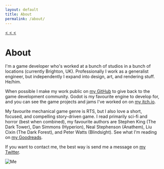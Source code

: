 ```yaml
---
layout: default
title: About
permalink: /about/
---
```


<a class="back" href="{{ site.url }}">< < < </a>

# About

I'm a game developer who's worked at a bunch of studios in a bunch of locations (currently Brighton, UK). Professionally I work as a generalist engineer, but independently I expand into design, art, and rendering stuff. He/him.

When possible I make my work public on [my GitHub](https://github.com/samuelbigos) to give back to the game development community. Godot is my favourite engine to develop for, and you can see the game projects and jams I've worked on on [my itch.io](https://sambigos.itch.io/).

My favourite mechanical game genre is RTS, but I also love a short, focused, and compelling story-driven game. I read primarily sci-fi and horror (best when combined), my favourite authors are Stephen King (The Dark Tower), Dan Simmons (Hyperion), Neal Stephenson (Anathem), Liu Cixin (The Dark Forest), and Peter Watts (Blindsight). See what I'm reading on [my Goodreads](https://www.goodreads.com/user/show/54024456-sam).

If you want to contact me, the best way is send me a message on [my Twitter](https://twitter.com/home).

![Me](../assets/about.png "Sam Bigos")